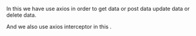 In this we have use axios in order to get data or post data update data or delete data. 

And we also use axios interceptor in this
.